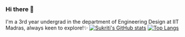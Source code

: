 ### Hi there 👋

<!--
**Sukriti-Shukla/Sukriti-Shukla** is a ✨ _special_ ✨ repository because its `README.md` (this file) appears on your GitHub profile.

Here are some ideas to get you started:

- 🔭 I’m currently working on Web development
- 🌱 I’m currently learning AI/ML
- 👯 I’m looking to collaborate on ...
- 🤔 I’m looking for help with ...
- 💬 Ask me about ...
- 📫 How to reach me: <href>
- 😄 Pronouns: ...
- ⚡ Fun fact: ...
-->

I'm a 3rd year undergrad in the department of Engineering Design at IIT Madras, always keen to explore!✨
[![Sukriti's GitHub stats](https://github-readme-stats.vercel.app/api?username=Sukriti-Shukla&show_icons=true&theme=radical)](https://github.com/anuraghazra/github-readme-stats)
[![Top Langs](https://github-readme-stats.vercel.app/api/top-langs/?username=Sukriti-Shukla)](https://github.com/anuraghazra/github-readme-stats)

